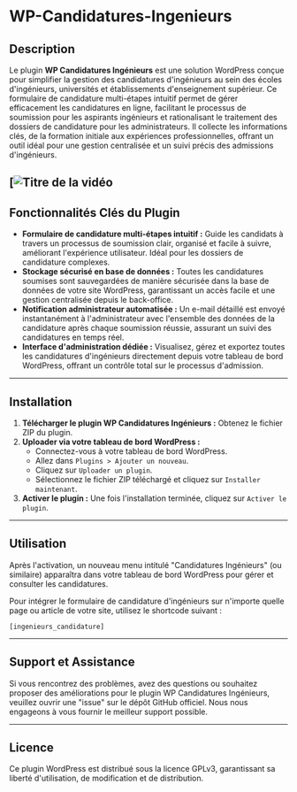 # WP-Candidatures-Ingenieurs

## Description

Le plugin **WP Candidatures Ingénieurs** est une solution WordPress conçue pour simplifier la gestion des candidatures d'ingénieurs au sein des écoles d'ingénieurs, universités et établissements d'enseignement supérieur. Ce formulaire de candidature multi-étapes intuitif permet de gérer efficacement les candidatures en ligne, facilitant le processus de soumission pour les aspirants ingénieurs et rationalisant le traitement des dossiers de candidature pour les administrateurs. Il collecte les informations clés, de la formation initiale aux expériences professionnelles, offrant un outil idéal pour une gestion centralisée et un suivi précis des admissions d'ingénieurs.

[![Titre de la vidéo](https://drive.google.com/file/d/1z2zDcKYnjt-TXTls53oNgMHZC1Q5s-7f/view?usp=drive_link)
---

## Fonctionnalités Clés du Plugin

* **Formulaire de candidature multi-étapes intuitif :** Guide les candidats à travers un processus de soumission clair, organisé et facile à suivre, améliorant l'expérience utilisateur. Idéal pour les dossiers de candidature complexes.
* **Stockage sécurisé en base de données :** Toutes les candidatures soumises sont sauvegardées de manière sécurisée dans la base de données de votre site WordPress, garantissant un accès facile et une gestion centralisée depuis le back-office.
* **Notification administrateur automatisée :** Un e-mail détaillé est envoyé instantanément à l'administrateur avec l'ensemble des données de la candidature après chaque soumission réussie, assurant un suivi des candidatures en temps réel.
* **Interface d'administration dédiée :** Visualisez, gérez et exportez toutes les candidatures d'ingénieurs directement depuis votre tableau de bord WordPress, offrant un contrôle total sur le processus d'admission.


---

## Installation

1.  **Télécharger le plugin WP Candidatures Ingénieurs :** Obtenez le fichier ZIP du plugin.
2.  **Uploader via votre tableau de bord WordPress :**
    * Connectez-vous à votre tableau de bord WordPress.
    * Allez dans `Plugins > Ajouter un nouveau`.
    * Cliquez sur `Uploader un plugin`.
    * Sélectionnez le fichier ZIP téléchargé et cliquez sur `Installer maintenant`.
3.  **Activer le plugin :** Une fois l'installation terminée, cliquez sur `Activer le plugin`.

---

## Utilisation

Après l'activation, un nouveau menu intitulé "Candidatures Ingénieurs" (ou similaire) apparaîtra dans votre tableau de bord WordPress pour gérer et consulter les candidatures.

Pour intégrer le formulaire de candidature d'ingénieurs sur n'importe quelle page ou article de votre site, utilisez le shortcode suivant :

`[ingenieurs_candidature]`

---


## Support et Assistance

Si vous rencontrez des problèmes, avez des questions ou souhaitez proposer des améliorations pour le plugin WP Candidatures Ingénieurs, veuillez ouvrir une "issue" sur le dépôt GitHub officiel. Nous nous engageons à vous fournir le meilleur support possible.

---

## Licence

Ce plugin WordPress est distribué sous la licence GPLv3, garantissant sa liberté d'utilisation, de modification et de distribution.
